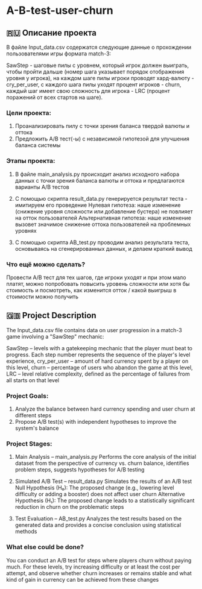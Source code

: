 # A-B-test-user-churn

## 🇷🇺 Описание проекта

В файле Input_data.csv содержатся следующие данные о прохождении пользователями игры формата match-3:

SawStep - шаговые пилы с уровнем, который игрок должен выиграть, чтобы пройти дальше (номер шага указывает порядок отображения уровня у игрока), 
на каждом шаге пилы игроки проводят хард-валюту - cry_per_user, 
с каждого шага пилы уходят процент игроков - churn, 
каждый шаг имеет свою сложность для игрока - LRC (процент поражений от всех стартов на шаге).

### Цели проекта:
1. Проанализировать пилу с точки зрения баланса твердой валюты и оттока
2. Предложить A/B тест(-ы) с независимой гипотезой для улучшения баланса системы

### Этапы проекта:
1) В файле main_analysis.py происходит анализ исходного набора данных с точки зрения баланса валюты и оттока и предлагаются варианты A/B тестов

2) С помощью скрипта result_data.py генерируется результат теста - имитируем его проведение
Нулевая гипотеза: наше изменение (снижение уровня сложности или добавление бустера) не повлияет на отток пользователей
Альтернативная гипотеза: наше изменение вызовет значимое снижение оттока пользователей на проблемных уровнях

4) С помощью скрипта AB_test.py проводим анализ результата теста, основываясь на сгенерированных данных, и делаем краткий вывод

### Что ещё можно сделать?
Провести А/В тест для тех шагов, где игроки уходят и при этом мало платят, можно попробовать повысить уровень сложности или хотя бы стоимость и посмотреть, как изменится отток / какой выигрыш в стоимости можно получить

## 🇬🇧 Project Description
The Input_data.csv file contains data on user progression in a match-3 game involving a "SawStep" mechanic:

SawStep – levels with a gatekeeping mechanic that the player must beat to progress. Each step number represents the sequence of the player's level experience,
cry_per_user – amount of hard currency spent by a player on this level,
churn – percentage of users who abandon the game at this level,
LRC – level relative complexity, defined as the percentage of failures from all starts on that level

### Project Goals:
1. Analyze the balance between hard currency spending and user churn at different steps
2. Propose A/B test(s) with independent hypotheses to improve the system's balance

### Project Stages:
1) Main Analysis – main_analysis.py
Performs the core analysis of the initial dataset from the perspective of currency vs. churn balance, identifies problem steps, suggests hypotheses for A/B testing

2) Simulated A/B Test – result_data.py
Simulates the results of an A/B test
Null Hypothesis (H₀): The proposed change (e.g., lowering level difficulty or adding a booster) does not affect user churn
Alternative Hypothesis (H₁): The proposed change leads to a statistically significant reduction in churn on the problematic steps

3) Test Evaluation – AB_test.py
Analyzes the test results based on the generated data and provides a concise conclusion using statistical methods

### What else could be done?
You can conduct an A/B test for steps where players churn without paying much.
For these levels, try increasing difficulty or at least the cost per attempt, and observe whether churn increases or remains stable and what kind of gain in currency can be achieved from these changes
